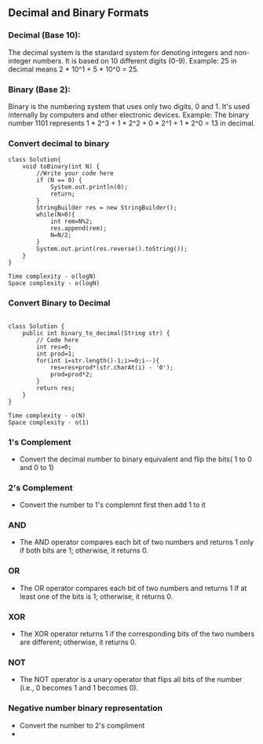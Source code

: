 ## Decimal and Binary Formats

### Decimal (Base 10):
The decimal system is the standard system for denoting integers and non-integer numbers. It is based on 10 different digits (0-9).
Example: 25 in decimal means 2 * 10^1 + 5 * 10^0 = 25.

### Binary (Base 2):

Binary is the numbering system that uses only two digits, 0 and 1. It's used internally by computers and other electronic devices.
Example: The binary number 1101 represents 1 * 2^3 + 1 * 2^2 + 0 * 2^1 + 1 * 2^0 = 13 in decimal.

### Convert decimal to binary

```
class Solution{
	void toBinary(int N) {
		//Write your code here
		if (N == 0) {
            System.out.println(0);
            return;
        }
		StringBuilder res = new StringBuilder();
		while(N>0){
		    int rem=N%2;
		    res.append(rem);
		    N=N/2;
		}
		System.out.print(res.reverse().toString());
	}
}

Time complexity - o(logN)
Space complexity - o(logN)

```

### Convert Binary to Decimal

```

class Solution {
    public int binary_to_decimal(String str) {
        // Code here
        int res=0;
        int prod=1;
        for(int i=str.length()-1;i>=0;i--){
            res=res+prod*(str.charAt(i) - '0');
            prod=prod*2;
        }
        return res;
    }
}

Time complexity - o(N)
Space complexity - o(1)
```

### 1's Complement

- Convert the decimal number to binary equivalent and flip the bits( 1 to 0 and 0 to 1)

### 2's Complement

- Convert the number to  1's complemnt first then add 1 to it

### AND

- The AND operator compares each bit of two numbers and returns 1 only if both bits are 1; otherwise, it returns 0.

### OR

- The OR operator compares each bit of two numbers and returns 1 if at least one of the bits is 1; otherwise, it returns 0.

### XOR

- The XOR operator returns 1 if the corresponding bits of the two numbers are different; otherwise, it returns 0.

### NOT

- The NOT operator is a unary operator that flips all bits of the number (i.e., 0 becomes 1 and 1 becomes 0).


### Negative number binary representation

- Convert the number to 2's compliment
- 


